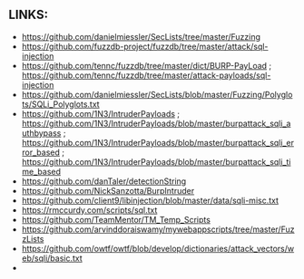 ## LINKS:
* https://github.com/danielmiessler/SecLists/tree/master/Fuzzing
* https://github.com/fuzzdb-project/fuzzdb/tree/master/attack/sql-injection
* https://github.com/tennc/fuzzdb/tree/master/dict/BURP-PayLoad ; https://github.com/tennc/fuzzdb/tree/master/attack-payloads/sql-injection
* https://github.com/danielmiessler/SecLists/blob/master/Fuzzing/Polyglots/SQLi_Polyglots.txt
* https://github.com/1N3/IntruderPayloads ; https://github.com/1N3/IntruderPayloads/blob/master/burpattack_sqli_authbypass ; https://github.com/1N3/IntruderPayloads/blob/master/burpattack_sqli_error_based ; https://github.com/1N3/IntruderPayloads/blob/master/burpattack_sqli_time_based
* https://github.com/danTaler/detectionString
* https://github.com/NickSanzotta/BurpIntruder
* https://github.com/client9/libinjection/blob/master/data/sqli-misc.txt
* https://rmccurdy.com/scripts/sql.txt
* https://github.com/TeamMentor/TM_Temp_Scripts
* https://github.com/arvinddoraiswamy/mywebappscripts/tree/master/FuzzLists
* https://github.com/owtf/owtf/blob/develop/dictionaries/attack_vectors/web/sqli/basic.txt
* 
